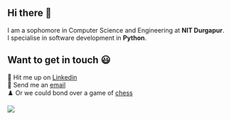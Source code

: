 ## Hi there 👋

I am a sophomore in Computer Science and Engineering at **NIT Durgapur**.</br> 
I specialise in software development in **Python**.</br>

## Want to get in touch :smiley:</br>
🔭 Hit me up on [Linkedin](https://www.linkedin.com/in/archisman-ghosh-8724511a2/)</br>
:email: Send me an [email](mailto:ag.19U10132@btech.nitdgp.ac.in)</br>
♟️ Or we could bond over a game of [chess](https://www.chess.com/member/petvlad)

![](https://komarev.com/ghpvc/?username=archi-007&color=red)
